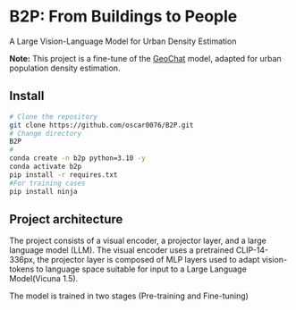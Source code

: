 # B2P: From Buildings to People
A Large Vision-Language Model for Urban Density Estimation

**Note:** This project is a fine-tune of the [GeoChat](https://github.com/mbzuai-oryx/GeoChat) model, adapted for urban population density estimation.
## Install
```bash
# Clone the repository
git clone https://github.com/oscar0076/B2P.git
# Change directory
B2P
#
conda create -n b2p python=3.10 -y
conda activate b2p
pip install -r requires.txt
#For training cases
pip install ninja
```
## Project architecture
The project consists of a visual encoder, a projector layer, and a large language model (LLM). The visual encoder uses a pretrained CLIP-14-336px, the projector layer is composed of MLP layers used to adapt vision-tokens to language space suitable for input to a Large Language Model(Vicuna 1.5). 


The model is trained in two stages (Pre-training and Fine-tuning)

